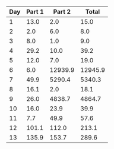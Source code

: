 | Day | Part 1 | Part 2 | Total |
|-----|--------|--------|-------|
| 1 | 13.0 | 2.0 | 15.0 |
| 2 | 2.0 | 6.0 | 8.0 |
| 3 | 8.0 | 1.0 | 9.0 |
| 4 | 29.2 | 10.0 | 39.2 |
| 5 | 12.0 | 7.0 | 19.0 |
| 6 | 6.0 | 12939.9 | 12945.9 |
| 7 | 49.9 | 5290.4 | 5340.3 |
| 8 | 16.1 | 2.0 | 18.1 |
| 9 | 26.0 | 4838.7 | 4864.7 |
| 10 | 16.0 | 23.9 | 39.9 |
| 11 | 7.7 | 49.9 | 57.6 |
| 12 | 101.1 | 112.0 | 213.1 |
| 13 | 135.9 | 153.7 | 289.6 |

